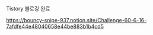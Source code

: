

Tistory 블로깅 완료  

https://bouncy-snipe-937.notion.site/Challenge-60-6-16-7afdfe44e48040658e44be883b1b4cd5
